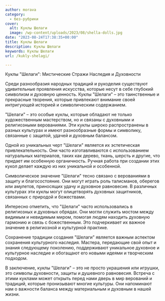 ```yaml
---
author: morava
category:
  - без-рубрики
cover:
  alt: Куклы Шелаги
  image: /wp-content/uploads/2023/08/shella-dolls.jpg
date: "2023-08-24T17:38:35+00:00"
title: Куклы Шелаги
description: Куклы Шелаги
keywords: Куклы Шелаги
url: /kukly-shelagi/

---
```

Куклы "Шелаги": Мистические Стражи Наследия и Духовности

Среди разнообразия народных традиций и рукоделия существуют удивительные проявления искусства, которые несут в себе глубокий символизм и духовную ценность. Куклы "Шелаги" – это таинственные и прекрасные творения, которые привлекают внимание своей интригующей историей и символическим содержанием.

"Шелаги" – это особые куклы, которые обладают не только художественным мастерством, но и связаны с духовными и религиозными верованиями. Эти куклы широко распространены в разных культурах и имеют разнообразные формы и символику, связанные с защитой, удачей и духовным балансом.

Одной из уникальных черт "Шелаги" является их эстетическая привлекательность. Они часто изготавливаются с использованием натуральных материалов, таких как дерево, ткань, шерсть и другие, что придает им особенную органичность. Ручная работа при создании этих кукол делает каждую из них уникальной и особенной.

Символическое значение "Шелаги" тесно связано с верованиями в защиту и благосостояние. Они могут играть роль талисманов, оберегов или амулетов, приносящих удачу и духовное равновесие. В различных культурах эти куклы могут олицетворять духовных защитников, связанных с природой и божествами.

Интересно отметить, что "Шелаги" часто использовались в религиозных и духовных обрядах. Они могли служить мостом между видимым и невидимым миром, помогая людям находить духовную гармонию и связь с божественным. Это подчеркивает их важное значение в религиозной и культурной практике.

Сохранение традиции создания "Шелаги" является важным аспектом сохранения культурного наследия. Мастера, передающие свой опыт и знания следующему поколению, поддерживают уникальное духовное и культурное наследие и обогащают его новыми идеями и творческим подходом.

В заключение, куклы "Шелаги" – это не просто украшения или игрушки, это символы духовности, защиты и душевного равновесия. Встреча с этими куклами может открыть перед нами дверь в мир верований и традиций, которые пронизывают многие культуры. Они напоминают нам о важности баланса между материальным и духовным в нашей жизни.
